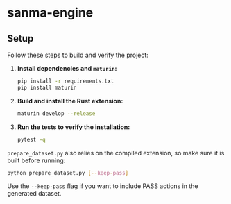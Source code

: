 # sanma-engine

## Setup

Follow these steps to build and verify the project:

1. **Install dependencies and `maturin`:**
   ```bash
   pip install -r requirements.txt
   pip install maturin
   ```

2. **Build and install the Rust extension:**
   ```bash
   maturin develop --release
   ```

3. **Run the tests to verify the installation:**
   ```bash
   pytest -q
   ```

`prepare_dataset.py` also relies on the compiled extension, so make sure it is built before running:

```bash
python prepare_dataset.py [--keep-pass]
```

Use the `--keep-pass` flag if you want to include PASS actions in the generated dataset.

